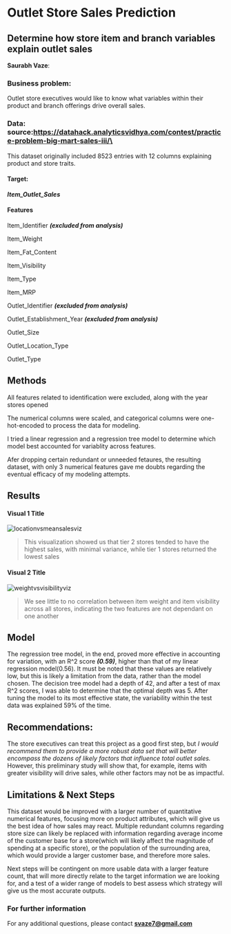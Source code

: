 # Outlet Store Sales Prediction
## Determine how store item and branch variables explain outlet sales

**Saurabh Vaze**: 

### Business problem:
Outlet store executives would like to know what variables within their product and branch offerings drive overall sales.


### Data: source:https://datahack.analyticsvidhya.com/contest/practice-problem-big-mart-sales-iii/\
This dataset originally included 8523 entries with 12 columns explaining product and store traits. 

#### Target:
***Item_Outlet_Sales***

#### Features

Item_Identifier ***(excluded from analysis)***

Item_Weight

Item_Fat_Content

Item_Visibility 

Item_Type             

Item_MRP 

Outlet_Identifier ***(excluded from analysis)***

Outlet_Establishment_Year ***(excluded from analysis)***

Outlet_Size  

Outlet_Location_Type

Outlet_Type

## Methods
All features related to identification were excluded, along with the year stores opened


The numerical columns were scaled, and categorical columns were one-hot-encoded to process the data for modeling.


I tried a linear regression and a regression tree model to determine which model best accounted for variablity across features.

Afer dropping certain redundant or unneeded fetaures, the resulting dataset, with only 3 numerical features gave me doubts regarding the eventual efficacy of my modeling attempts.

## Results

#### Visual 1 Title
![locationvsmeansalesviz](https://user-images.githubusercontent.com/43122737/176916024-932767c1-3cd5-4c43-b015-1f8be8706c73.png)

> This visualization showed us that tier 2 stores tended to have the highest sales, with minimal variance, while tier 1 stores returned the lowest sales

#### Visual 2 Title
![weightvsvisibilityviz](https://user-images.githubusercontent.com/43122737/176916065-0b76b618-bd7b-48bf-839b-ea794c6f40f6.png)

> We see little to no correlation between item weight and item visibility across all stores, indicating the two features are not dependant on one another

## Model

The regression tree model, in the end, proved more effective in accounting for variation, with an R^2 score ***(0.59)***, higher than that of my linear regression model(0.56). It must be noted that these values are relatively low, but this is likely a limitation from the data, rather than the model chosen. The decision tree model had a depth of 42, and after a test of max R^2 scores, I was able to determine that the optimal depth was 5. After tuning the model to its most effective state, the variability within the test data was explained 59% of the time.


## Recommendations:

The store executives can treat this project as a good first step, but *I would recommend them to provide a more robust data set that will better encompass the dozens of likely factors that influence total outlet sales.* However, this preliminary study will show that, for example, items with greater visibility will drive sales, while other factors may not be as impactful. 

## Limitations & Next Steps

This dataset would be improved with a larger number of quantitative numerical features, focusing more on product attributes, which will give us the best idea of how sales may react. Multiple redundant columns regarding store size can likely be replaced with information regarding average income of the customer base for a store(which will likely affect the magnitude of spending at a specific store), or the population of the surrounding area, which would provide a larger customer base, and therefore more sales.

Next steps will be contingent on more usable data with a larger feature count, that will more directly relate to the target information we are looking for, and a test of a wider range of models to best assess which strategy will give us the most accurate outputs.

### For further information


For any additional questions, please contact **svaze7@gmail.com**
